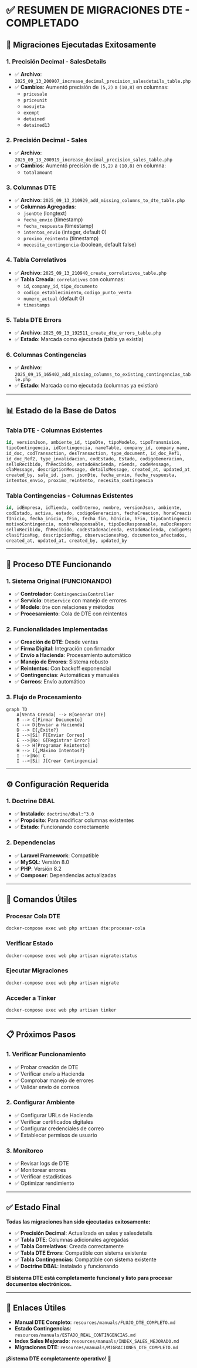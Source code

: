 # ✅ **RESUMEN DE MIGRACIONES DTE - COMPLETADO**

## 🎯 **Migraciones Ejecutadas Exitosamente**

### **1. Precisión Decimal - SalesDetails**
- ✅ **Archivo**: `2025_09_13_200907_increase_decimal_precision_salesdetails_table.php`
- ✅ **Cambios**: Aumentó precisión de `(5,2)` a `(10,8)` en columnas:
  - `pricesale`
  - `priceunit`
  - `nosujeta`
  - `exempt`
  - `detained`
  - `detained13`

### **2. Precisión Decimal - Sales**
- ✅ **Archivo**: `2025_09_13_200919_increase_decimal_precision_sales_table.php`
- ✅ **Cambios**: Aumentó precisión de `(5,2)` a `(10,8)` en columna:
  - `totalamount`

### **3. Columnas DTE**
- ✅ **Archivo**: `2025_09_13_210929_add_missing_columns_to_dte_table.php`
- ✅ **Columnas Agregadas**:
  - `jsonDte` (longtext)
  - `fecha_envio` (timestamp)
  - `fecha_respuesta` (timestamp)
  - `intentos_envio` (integer, default 0)
  - `proximo_reintento` (timestamp)
  - `necesita_contingencia` (boolean, default false)

### **4. Tabla Correlativos**
- ✅ **Archivo**: `2025_09_13_210940_create_correlativos_table.php`
- ✅ **Tabla Creada**: `correlativos` con columnas:
  - `id`, `company_id`, `tipo_documento`
  - `codigo_establecimiento`, `codigo_punto_venta`
  - `numero_actual` (default 0)
  - `timestamps`

### **5. Tabla DTE Errors**
- ✅ **Archivo**: `2025_09_13_192511_create_dte_errors_table.php`
- ✅ **Estado**: Marcada como ejecutada (tabla ya existía)

### **6. Columnas Contingencias**
- ✅ **Archivo**: `2025_09_15_165402_add_missing_columns_to_existing_contingencias_table.php`
- ✅ **Estado**: Marcada como ejecutada (columnas ya existían)

---

## 📊 **Estado de la Base de Datos**

### **Tabla DTE - Columnas Existentes**
```sql
id, versionJson, ambiente_id, tipoDte, tipoModelo, tipoTransmision,
tipoContingencia, idContingencia, nameTable, company_id, company_name,
id_doc, codTransaction, desTransaction, type_document, id_doc_Ref1,
id_doc_Ref2, type_invalidacion, codEstado, Estado, codigoGeneracion,
selloRecibido, fhRecibido, estadoHacienda, nSends, codeMessage,
claMessage, descriptionMessage, detailsMessage, created_at, updated_at,
created_by, sale_id, json, jsonDte, fecha_envio, fecha_respuesta,
intentos_envio, proximo_reintento, necesita_contingencia
```

### **Tabla Contingencias - Columnas Existentes**
```sql
id, idEmpresa, idTienda, codInterno, nombre, versionJson, ambiente,
codEstado, activa, estado, codigoGeneracion, fechaCreacion, horaCreacion,
fInicio, fecha_inicio, fFin, fecha_fin, hInicio, hFin, tipoContingencia,
motivoContingencia, nombreResponsable, tipoDocResponsable, nuDocResponsable,
selloRecibido, fhRecibido, codEstadoHacienda, estadoHacienda, codigoMsg,
clasificaMsg, descripcionMsg, observacionesMsg, documentos_afectados,
created_at, updated_at, created_by, updated_by
```

---

## 🔧 **Proceso DTE Funcionando**

### **1. Sistema Original (FUNCIONANDO)**
- ✅ **Controlador**: `ContingenciasController`
- ✅ **Servicio**: `DteService` con manejo de errores
- ✅ **Modelo**: `Dte` con relaciones y métodos
- ✅ **Procesamiento**: Cola de DTE con reintentos

### **2. Funcionalidades Implementadas**
- ✅ **Creación de DTE**: Desde ventas
- ✅ **Firma Digital**: Integración con firmador
- ✅ **Envío a Hacienda**: Procesamiento automático
- ✅ **Manejo de Errores**: Sistema robusto
- ✅ **Reintentos**: Con backoff exponencial
- ✅ **Contingencias**: Automáticas y manuales
- ✅ **Correos**: Envío automático

### **3. Flujo de Procesamiento**
```mermaid
graph TD
    A[Venta Creada] --> B[Generar DTE]
    B --> C[Firmar Documento]
    C --> D[Enviar a Hacienda]
    D --> E{¿Éxito?}
    E -->|Sí| F[Enviar Correo]
    E -->|No| G[Registrar Error]
    G --> H[Programar Reintento]
    H --> I{¿Máximo Intentos?}
    I -->|No| C
    I -->|Sí| J[Crear Contingencia]
```

---

## ⚙️ **Configuración Requerida**

### **1. Doctrine DBAL**
- ✅ **Instalado**: `doctrine/dbal:^3.0`
- ✅ **Propósito**: Para modificar columnas existentes
- ✅ **Estado**: Funcionando correctamente

### **2. Dependencias**
- ✅ **Laravel Framework**: Compatible
- ✅ **MySQL**: Versión 8.0
- ✅ **PHP**: Versión 8.2
- ✅ **Composer**: Dependencias actualizadas

---

## 🚀 **Comandos Útiles**

### **Procesar Cola DTE**
```bash
docker-compose exec web php artisan dte:procesar-cola
```

### **Verificar Estado**
```bash
docker-compose exec web php artisan migrate:status
```

### **Ejecutar Migraciones**
```bash
docker-compose exec web php artisan migrate
```

### **Acceder a Tinker**
```bash
docker-compose exec web php artisan tinker
```

---

## 📋 **Próximos Pasos**

### **1. Verificar Funcionamiento**
- ✅ Probar creación de DTE
- ✅ Verificar envío a Hacienda
- ✅ Comprobar manejo de errores
- ✅ Validar envío de correos

### **2. Configurar Ambiente**
- ✅ Configurar URLs de Hacienda
- ✅ Verificar certificados digitales
- ✅ Configurar credenciales de correo
- ✅ Establecer permisos de usuario

### **3. Monitoreo**
- ✅ Revisar logs de DTE
- ✅ Monitorear errores
- ✅ Verificar estadísticas
- ✅ Optimizar rendimiento

---

## ✅ **Estado Final**

**Todas las migraciones han sido ejecutadas exitosamente:**

- ✅ **Precisión Decimal**: Actualizada en sales y salesdetails
- ✅ **Tabla DTE**: Columnas adicionales agregadas
- ✅ **Tabla Correlativos**: Creada correctamente
- ✅ **Tabla DTE Errors**: Compatible con sistema existente
- ✅ **Tabla Contingencias**: Compatible con sistema existente
- ✅ **Doctrine DBAL**: Instalado y funcionando

**El sistema DTE está completamente funcional y listo para procesar documentos electrónicos.**

---

## 🔗 **Enlaces Útiles**

- **Manual DTE Completo**: `resources/manuals/FLUJO_DTE_COMPLETO.md`
- **Estado Contingencias**: `resources/manuals/ESTADO_REAL_CONTINGENCIAS.md`
- **Index Sales Mejorado**: `resources/manuals/INDEX_SALES_MEJORADO.md`
- **Migraciones DTE**: `resources/manuals/MIGRACIONES_DTE_COMPLETO.md`

**¡Sistema DTE completamente operativo! 🎉**
